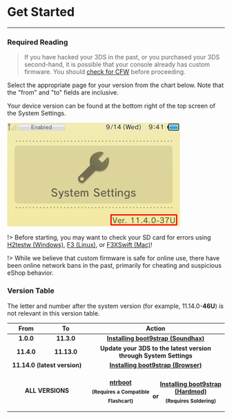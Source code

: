 # Get Started
---

### Required Reading

> If you have hacked your 3DS in the past, or you purchased your 3DS second-hand, it is possible that your console already has custom firmware. You should [check for CFW](checking-for-cfw) before proceeding.

Select the appropriate page for your version from the chart below. Note that the "from" and "to" fields are inclusive.

Your device version can be found at the bottom right of the top screen of the System Settings.

<img src="/docs/assets/img/screenshots/system-version.png" alt="System Version">

!> Before starting, you may want to check your SD card for errors using [H2testw (Windows)](h2testw-(windows)), [F3 (Linux)](f3-(linux)), or [F3XSwift (Mac)](f3xswift-(mac))!

!> While we believe that custom firmware is safe for online use, there have been online network bans in the past, primarily for cheating and suspicious eShop behavior.

### Version Table

The letter and number after the system version (for example, 11.14.0-**46U**) is not relevant in this version table.

<table>
  <colgroup>
    <col span="1" style="width: 10%;">
    <col span="1" style="width: 10%;">
    <col span="1" style="width: 40%;">
  </colgroup>
  <thead>
    <tr>
      <th style="text-align: center">From</th>
      <th style="text-align: center">To</th>
      <th style="text-align: center">Action</th>
    </tr>
  </thead>
  <tbody>
    <tr>
      <td style="text-align: center; font-weight: bold;">1.0.0</td>
      <td style="text-align: center; font-weight: bold;">11.3.0</td>
      <td style="text-align: center; font-weight: bold;"><a href="boot9strap/soundhax">Installing boot9strap (Soundhax)</a></td>
    </tr>
	<tr>
      <td style="text-align: center; font-weight: bold;">11.4.0</td>
      <td style="text-align: center; font-weight: bold;">11.13.0</td>
      <td style="text-align: center; font-weight: bold;">Update your 3DS to the latest version through System Settings</td>
    </tr>
    <tr>
      <td style="text-align: center; font-weight: bold;" colspan="2">11.14.0 (latest version)</td>
      <td style="text-align: center; font-weight: bold;"><a href="installing-boot9strap-(browser)">Installing boot9strap (Browser)</a></td>
    </tr>
    <tr>
      <td style="text-align: center; font-weight: bold;" colspan="2">ALL VERSIONS<br></td>
      <td style="text-align: center; font-weight: bold;"><p style="display: inline-block; margin-top: 1.3em; width: 47%"><a href="ntrboot">ntrboot</a><br><sub>(Requires a Compatible Flashcart)</sub></p><p style="display: inline-block; margin-top: 1.3em; vertical-align: super; width: 6%">or</p><p style="display: inline-block; margin-top: 1.3em; width: 47%"><a href="installing-boot9strap-(hardmod)">Installing boot9strap (Hardmod)</a><br><sub>(Requires Soldering)</sub></p></td>
    </tr>
  </tbody>
</table>
